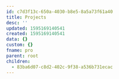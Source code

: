 ```yaml
---
id: c7d3f13c-650a-4030-b8e5-8a5a73f61a40
title: Projects
desc: ''
updated: 1595169140541
created: 1595169140541
data: {}
custom: {}
fname: pro
parent: root
children:
  - 83ba6d07-c8d2-402c-9f38-a536b731ecac
---
```


